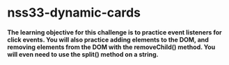 # nss33-dynamic-cards
#### The learning objective for this challenge is to practice event listeners for click events. You will also practice adding elements to the DOM, and removing elements from the DOM with the removeChild() method. You will even need to use the split() method on a string.
